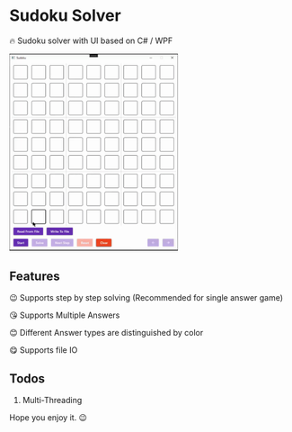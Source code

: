 # Sudoku Solver

:fire: Sudoku solver with UI based on C# / WPF

<img src="./Solver.gif" alt="drawing" width="300"/>

## Features
:wink: Supports step by step solving (Recommended for single answer game)

:kissing_heart: Supports Multiple Answers

:blush: Different Answer types are distinguished by color

:yum: Supports file IO

## Todos
1. Multi-Threading

Hope you enjoy it. :wink: